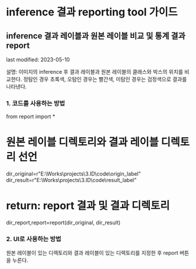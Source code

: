 # inference 결과 reporting tool 가이드
## inference 결과 레이블과 원본 레이블 비교 및 통계 결과 report

last modified: 2023-05-10

설명: 이미지의 inference 후 결과 레이블과 원본 레이블의 클래스와 박스의 위치를 비교한다. 정탐인 경우 초록색, 오탐인 경우는 빨간색, 미탐인 경우는 검정색으로 결과를 나타낸다.

### 1. 코드를 사용하는 방법
  from report import *

  # 원본 레이블 디렉토리와 결과 레이블 디렉토리 선언
  dir_original=r"E:\Works\projects\3.ID\code\origin_label"
  dir_result=r"E:\Works\projects\3.ID\code\result_label"

  # return: report 결과 및 결과 디렉토리
  dir_report,report=report(dir_original, dir_result)

### 2. UI로 사용하는 방법
원본 레이블이 있는 디렉토리와 결과 레이블이 있는 디렉토리를 지정한 후 report 버튼을 누른다.

